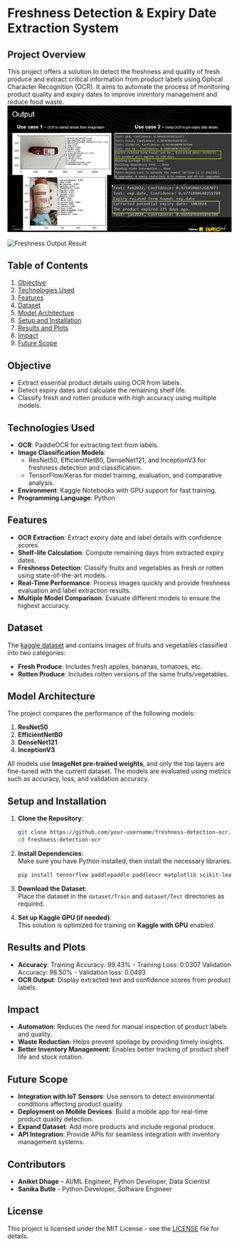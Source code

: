 # **Freshness Detection & Expiry Date Extraction System**  

## **Project Overview**  
This project offers a solution to detect the freshness and quality of fresh produce and extract critical information from product labels using Optical Character Recognition (OCR). It aims to automate the process of monitoring product quality and expiry dates to improve inventory management and reduce food waste.
![Output Image](OCR_output.jpg)

![Freshness Output Result](Final_Output.gif)

## **Table of Contents**  
1. [Objective](#objective)  
2. [Technologies Used](#technologies-used)  
3. [Features](#features)  
4. [Dataset](#dataset)  
5. [Model Architecture](#model-architecture)  
6. [Setup and Installation](#setup-and-installation)
8. [Results and Plots](#results-and-plots)  
9. [Impact](#impact)  
10. [Future Scope](#future-scope)

## **Objective**  
- Extract essential product details using OCR from labels.  
- Detect expiry dates and calculate the remaining shelf life.  
- Classify fresh and rotten produce with high accuracy using multiple models.  

## **Technologies Used**  
- **OCR**: PaddleOCR for extracting text from labels.  
- **Image Classification Models**:  
  - ResNet50, EfficientNetB0, DenseNet121, and InceptionV3 for freshness detection and classification.  
  - TensorFlow/Keras for model training, evaluation, and comparative analysis.  
- **Environment**: Kaggle Notebooks with GPU support for fast training.  
- **Programming Language**: Python  

## **Features**  
- **OCR Extraction**: Extract expiry date and label details with confidence scores.  
- **Shelf-life Calculation**: Compute remaining days from extracted expiry dates.  
- **Freshness Detection**: Classify fruits and vegetables as fresh or rotten using state-of-the-art models.  
- **Real-Time Performance**: Process images quickly and provide freshness evaluation and label extraction results.  
- **Multiple Model Comparison**: Evaluate different models to ensure the highest accuracy.  

## **Dataset**  
The [kaggle dataset](https://www.kaggle.com/datasets/swoyam2609/fresh-and-stale-classification) and contains images of fruits and vegetables classified into two categories:  
- **Fresh Produce**: Includes fresh apples, bananas, tomatoes, etc.  
- **Rotten Produce**: Includes rotten versions of the same fruits/vegetables.

## **Model Architecture**  
The project compares the performance of the following models:  
1. **ResNet50**  
2. **EfficientNetB0**  
3. **DenseNet121**  
4. **InceptionV3**  

All models use **ImageNet pre-trained weights**, and only the top layers are fine-tuned with the current dataset. The models are evaluated using metrics such as accuracy, loss, and validation accuracy. 

## **Setup and Installation**  

1. **Clone the Repository**:  
   ```bash
   git clone https://github.com/your-username/freshness-detection-ocr.git  
   cd freshness-detection-ocr  
   ```

2. **Install Dependencies**:  
   Make sure you have Python installed, then install the necessary libraries.  
   ```bash
   pip install tensorflow paddlepaddle paddleocr matplotlib scikit-learn  
   ```

3. **Download the Dataset**:  
   Place the dataset in the `dataset/Train` and `dataset/Test` directories as required.  

4. **Set up Kaggle GPU (if needed)**:  
   This solution is optimized for training on **Kaggle with GPU** enabled.  

## **Results and Plots**  
- **Accuracy**:
  Training Accuracy: 99.43% - Training Loss: 0.0307
  Validation Accuracy: 98.50% - Validation loss: 0.0493
- **OCR Output**: Display extracted text and confidence scores from product labels.

## **Impact**  
- **Automation**: Reduces the need for manual inspection of product labels and quality.  
- **Waste Reduction**: Helps prevent spoilage by providing timely insights.  
- **Better Inventory Management**: Enables better tracking of product shelf life and stock rotation.  

## **Future Scope**  
- **Integration with IoT Sensors**: Use sensors to detect environmental conditions affecting product quality.  
- **Deployment on Mobile Devices**: Build a mobile app for real-time product quality detection.  
- **Expand Dataset**: Add more products and include regional produce.  
- **API Integration**: Provide APIs for seamless integration with inventory management systems.  

## **Contributors**  
- **Aniket Dhage** – AI/ML Engineer, Python Developer, Data Scientist​  
- **Sanika Butle** - Python Developer, Software Engineer​ 

## **License**  
This project is licensed under the MIT License - see the [LICENSE](LICENSE) file for details.  
